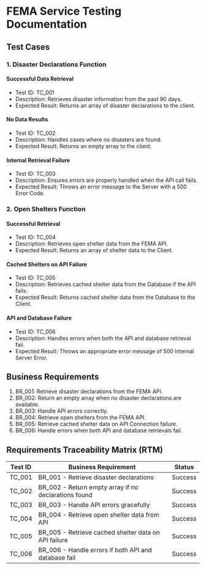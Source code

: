 # FEMA Service Testing Documentation

## Test Cases

### 1. Disaster Declarations Function

#### Successful Data Retrieval

- Test ID: TC_001
- Description: Retrieves disaster information from the past 90 days.
- Expected Result: Returns an array of disaster declarations to the client.

#### No Data Results

- Test ID: TC_002
- Description: Handles cases where no disasters are found.
- Expected Result: Returns an empty array to the client.

#### Internal Retrieval Failure

- Test ID: TC_003
- Description: Ensures errors are properly handled when the API call fails.
- Expected Result: Throws an error message to the Server with a 500 Error Code.

### 2. Open Shelters Function

#### Successful Retrieval

- Test ID: TC_004
- Description: Retrieves open shelter data from the FEMA API.
- Expected Result: Returns an array of shelter data to the Client.

#### Cached Shelters on API Failure

- Test ID: TC_005
- Description: Retrieves cached shelter data from the Database if the API fails.
- Expected Result: Returns cached shelter data from the Database to the Client.

#### API and Database Failure

- Test ID: TC_006
- Description: Handles errors when both the API and database retrieval fail.
- Expected Result: Throws an appropriate error message of 500 Internal Server Error.

## Business Requirements

1. BR_001: Retrieve disaster declarations from the FEMA API.
2. BR_002: Return an empty array when no disaster declarations are available.
3. BR_003: Handle API errors correctly.
4. BR_004: Retrieve open shelters from the FEMA API.
5. BR_005: Retrieve cached shelter data on API Connection failure.
6. BR_006: Handle errors when both API and database retrievals fail.

## Requirements Traceability Matrix (RTM)

| Test ID | Business Requirement                                 | Status  |
| ------- | ---------------------------------------------------- | ------- |
| TC_001  | BR_001 - Retrieve disaster declarations              | Success |
| TC_002  | BR_002 - Return empty array if no declarations found | Success |
| TC_003  | BR_003 - Handle API errors gracefully                | Success |
| TC_004  | BR_004 - Retrieve open shelter data from API         | Success |
| TC_005  | BR_005 - Retrieve cached shelter data on API failure | Success |
| TC_006  | BR_006 - Handle errors if both API and database fail | Success |
